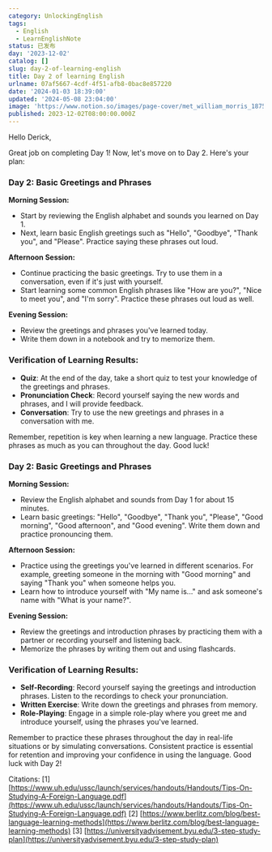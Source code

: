 ```yaml
---
category: UnlockingEnglish
tags:
  - English
  - LearnEnglishNote
status: 已发布
day: '2023-12-02'
catalog: []
slug: day-2-of-learning-english
title: Day 2 of learning English
urlname: 07af5667-4cdf-4f51-afb8-0bac8e857220
date: '2024-01-03 18:39:00'
updated: '2024-05-08 23:04:00'
image: 'https://www.notion.so/images/page-cover/met_william_morris_1875.jpg'
published: 2023-12-02T08:00:00.000Z
---
```


Hello Derick,


Great job on completing Day 1! Now, let's move on to Day 2. Here's your plan:


### Day 2: Basic Greetings and Phrases


**Morning Session:**

- Start by reviewing the English alphabet and sounds you learned on Day 1.
- Next, learn basic English greetings such as "Hello", "Goodbye", "Thank you", and "Please". Practice saying these phrases out loud.

**Afternoon Session:**

- Continue practicing the basic greetings. Try to use them in a conversation, even if it's just with yourself.
- Start learning some common English phrases like "How are you?", "Nice to meet you", and "I'm sorry". Practice these phrases out loud as well.

**Evening Session:**

- Review the greetings and phrases you've learned today.
- Write them down in a notebook and try to memorize them.

### Verification of Learning Results:

- **Quiz**: At the end of the day, take a short quiz to test your knowledge of the greetings and phrases.
- **Pronunciation Check**: Record yourself saying the new words and phrases, and I will provide feedback.
- **Conversation**: Try to use the new greetings and phrases in a conversation with me.

Remember, repetition is key when learning a new language. Practice these phrases as much as you can throughout the day. Good luck!


### Day 2: Basic Greetings and Phrases


**Morning Session:**

- Review the English alphabet and sounds from Day 1 for about 15 minutes.
- Learn basic greetings: "Hello", "Goodbye", "Thank you", "Please", "Good morning", "Good afternoon", and "Good evening". Write them down and practice pronouncing them.

**Afternoon Session:**

- Practice using the greetings you've learned in different scenarios. For example, greeting someone in the morning with "Good morning" and saying "Thank you" when someone helps you.
- Learn how to introduce yourself with "My name is..." and ask someone's name with "What is your name?".

**Evening Session:**

- Review the greetings and introduction phrases by practicing them with a partner or recording yourself and listening back.
- Memorize the phrases by writing them out and using flashcards.

### Verification of Learning Results:

- **Self-Recording**: Record yourself saying the greetings and introduction phrases. Listen to the recordings to check your pronunciation.
- **Written Exercise**: Write down the greetings and phrases from memory.
- **Role-Playing**: Engage in a simple role-play where you greet me and introduce yourself, using the phrases you've learned.

Remember to practice these phrases throughout the day in real-life situations or by simulating conversations. Consistent practice is essential for retention and improving your confidence in using the language. Good luck with Day 2!


Citations:
[1] [https://www.uh.edu/ussc/launch/services/handouts/Handouts/Tips-On-Studying-A-Foreign-Language.pdf](https://www.uh.edu/ussc/launch/services/handouts/Handouts/Tips-On-Studying-A-Foreign-Language.pdf)
[2] [https://www.berlitz.com/blog/best-language-learning-methods](https://www.berlitz.com/blog/best-language-learning-methods)
[3] [https://universityadvisement.byu.edu/3-step-study-plan](https://universityadvisement.byu.edu/3-step-study-plan)


